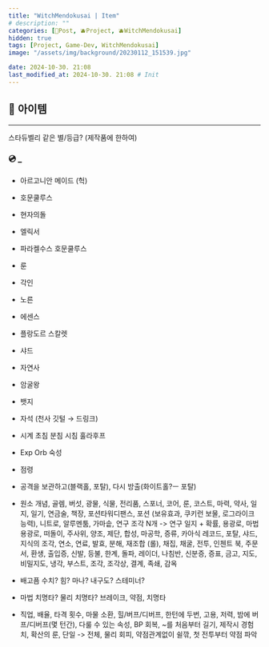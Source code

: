 ```yaml
---
title: "WitchMendokusai | Item"
# description: ""
categories: [📀Post, 🫐Project, 🫐WitchMendokusai]
hidden: true
tags: [Project, Game-Dev, WitchMendokusai]
image: "/assets/img/background/20230112_151539.jpg"

date: 2024-10-30. 21:08
last_modified_at: 2024-10-30. 21:08 # Init
---
```


## 📀 아이템

---

스타듀벨리 같은 별/등급? (제작품에 한하여)  

### 💿 _

- 아르고니안 메이드 (헉)

- 호문쿨루스
- 현자의돌
- 엘릭서
- 파라켈수스 호문쿨루스
- 룬
- 각인
- 노른
- 에센스
- 플랑도르 스칼렛
- 샤드
- 자연사
- 암굴왕
- 뱃지

- 자석 (천사 깃털 → 드링크)
- 시계 초침 분침 시침 훌라후프
- Exp Orb 숙성
- 점령
- 공격을 보관하고(블랙홀, 포탈), 다시 방출(화이트홀?ㅡ 포탈)

- 원소 개념, 골렘, 버섯, 광물, 식물, 전리품, 스포너, 코어, 룬, 코스트, 마력, 약사, 일지, 일기, 연금술, 책장, 포션타워디팬스, 포션 (보유효과, 쿠키런 보물, 로그라이크 능력), 니트로, 알루멘툼, 가마솥, 연구 조각 N개 -> 연구 일지 + 확률, 용광로, 마법 용광로, 떠돌이, 주사위, 양조, 제단, 합성, 마공학, 증류, 카아식 레코드, 포탈, 샤드, 지식의 조각, 연소, 연료, 발효, 분해, 재조합 (롤), 채집, 채굴, 전투, 인첸트 북, 주문서, 환생, 출입증, 신발, 등불, 한계, 돌파, 레이더, 나침반, 신분증, 증표, 금고, 지도, 비밀지도, 냉각, 부스트, 조각, 조각상, 결계, 족쇄, 감옥

- 배고픔 수치? 힘? 마나? 내구도? 스테미너?

- 마법 치명타? 물리 치명타? 브레이크, 약점, 치명타

- 직업, 배율, 타격 횟수, 마물 소환, 힐/버프/디버프, 한턴에 두번, 고용, 저력, 밤에 버프/디버프(몇 턴간), 다룰 수 있는 속성, BP 회복, ~를 처음부터 길기, 제작시 경험치, 확산의 룬, 단일 -> 전체, 물리 회피, 약점관계없이 쉴깎, 첫 전투부터 약점 파악
